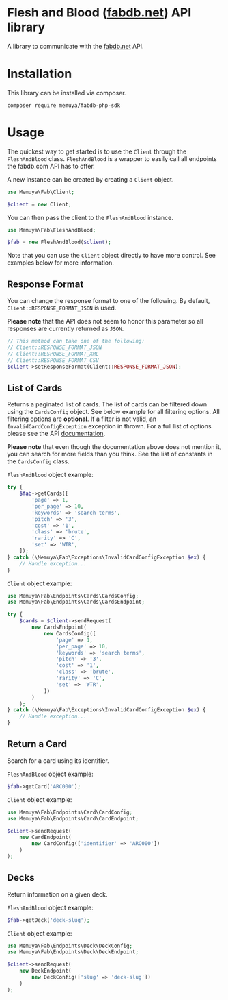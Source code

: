 
# Flesh and Blood ([fabdb.net](https://fabdb.net/resources/api)) API library
A library to communicate with the [fabdb.net](https://fabdb.net/resources/api) API.

# Installation
This library can be installed via composer.

```
composer require memuya/fabdb-php-sdk
```

# Usage
The quickest way to get started is to use the `Client` through the `FleshAndBlood` class. `FleshAndBlood` is a wrapper to easily call all endpoints the fabdb.com API has to offer.

A new instance can be created by creating a `Client` object.

```php
use Memuya\Fab\Client;

$client = new Client;
```

You can then pass the client to the `FleshAndBlood` instance.

```php
use Memuya\Fab\FleshAndBlood;

$fab = new FleshAndBlood($client);
```

Note that you can use the `Client` object directly to have more control. See examples below for more information.

## Response Format
You can change the response format to one of the following. By default, `Client::RESPONSE_FORMAT_JSON` is used.

**Please note** that the API does not seem to honor this parameter so all responses are currently returned as `JSON`.

```php
// This method can take one of the following:
// Client::RESPONSE_FORMAT_JSON
// Client::RESPONSE_FORMAT_XML
// Client::RESPONSE_FORMAT_CSV
$client->setResponseFormat(Client::RESPONSE_FORMAT_JSON);
```

## List of Cards
Returns a paginated list of cards. The list of cards can be filtered down using the `CardsConfig` object. See below example for all filtering options. All filtering options are **optional**. If a filter is not valid, an `InvalidCardConfigException` exception in thrown.
For a full list of options please see the API [documentation](https://fabdb.net/resources/api).

**Please note** that even though the documentation above does not mention it, you can search for more fields than you think. See the list of constants in the `CardsConfig` class.

`FleshAndBlood` object example:
```php
try {
    $fab->getCards([
        'page' => 1,
        'per_page' => 10,
        'keywords' => 'search terms',
        'pitch' => '3',
        'cost' => '1',
        'class' => 'brute',
        'rarity' => 'C',
        'set' => 'WTR',
    ]);
} catch (\Memuya\Fab\Exceptions\InvalidCardConfigException $ex) {
    // Handle exception...
}
```

`Client` object example:
```php
use Memuya\Fab\Endpoints\Cards\CardsConfig;
use Memuya\Fab\Endpoints\Cards\CardsEndpoint;

try {
    $cards = $client->sendRequest(
        new CardsEndpoint(
            new CardsConfig([
                'page' => 1,
                'per_page' => 10,
                'keywords' => 'search terms',
                'pitch' => '3',
                'cost' => '1',
                'class' => 'brute',
                'rarity' => 'C',
                'set' => 'WTR',
            ])
        )
    );
} catch (\Memuya\Fab\Exceptions\InvalidCardConfigException $ex) {
    // Handle exception...
}
```

## Return a Card
Search for a card using its identifier.

`FleshAndBlood` object example:
```php
$fab->getCard('ARC000');
```

`Client` object example:
```php
use Memuya\Fab\Endpoints\Card\CardConfig;
use Memuya\Fab\Endpoints\Card\CardEndpoint;

$client->sendRequest(
    new CardEndpoint(
        new CardConfig(['identifier' => 'ARC000'])
    )
);
```

## Decks
Return information on a given deck.

`FleshAndBlood` object example:
```php
$fab->getDeck('deck-slug');
```

`Client` object example:
```php
use Memuya\Fab\Endpoints\Deck\DeckConfig;
use Memuya\Fab\Endpoints\Deck\DeckEndpoint;

$client->sendRequest(
    new DeckEndpoint(
        new DeckConfig(['slug' => 'deck-slug'])
    )
);
```